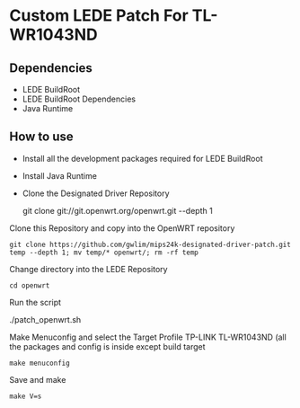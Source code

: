 Custom LEDE Patch For TL-WR1043ND
======================================================

Dependencies
------------

* LEDE BuildRoot
* LEDE BuildRoot Dependencies
* Java Runtime

How to use
----------

* Install all the development packages required for LEDE BuildRoot
* Install Java Runtime
* Clone the Designated Driver Repository

    git clone git://git.openwrt.org/openwrt.git --depth 1

Clone this Repository and copy into the OpenWRT repository

    git clone https://github.com/gwlim/mips24k-designated-driver-patch.git temp --depth 1; mv temp/* openwrt/; rm -rf temp

Change directory into the LEDE Repository

    cd openwrt

Run the script

./patch_openwrt.sh

Make Menuconfig and select the Target Profile TP-LINK TL-WR1043ND (all the packages and config is inside except build target

    make menuconfig

Save and make

    make V=s

